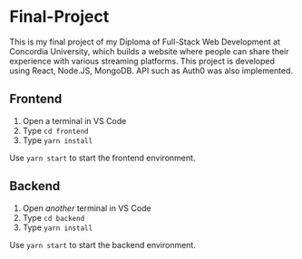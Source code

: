 # Final-Project

This is my final project of my Diploma of Full-Stack Web Development at Concordia University, which builds a website where people can share their experience with various streaming platforms. This project is developed using React, Node.JS, MongoDB. API such as Auth0 was also implemented.

## Frontend

1. Open a terminal in VS Code
2. Type `cd frontend`
3. Type `yarn install`

Use `yarn start` to start the frontend environment.

## Backend

1. Open _another_ terminal in VS Code
2. Type `cd backend`
3. Type `yarn install`

Use `yarn start` to start the backend environment.
